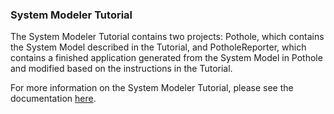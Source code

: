 ### System Modeler Tutorial
The System Modeler Tutorial contains two projects: Pothole, which contains the System Model described in the Tutorial,
and PotholeReporter, which contains a finished application generated from the System Model in Pothole and modified
based on the instructions in the Tutorial.

For more information on the System Modeler Tutorial, please see the documentation [here](/docs/system/tutorials/systemmod/index.html).
